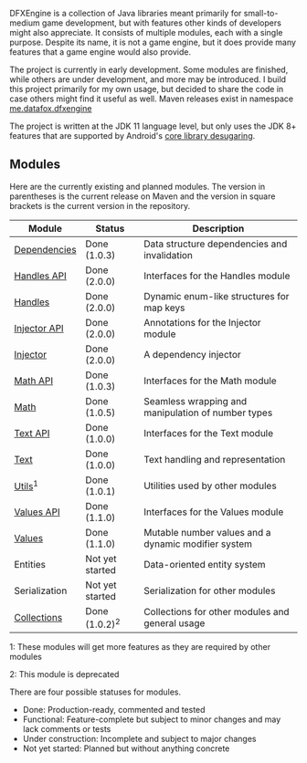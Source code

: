 DFXEngine is a collection of Java libraries meant primarily for small-to-medium game 
development, but with features other kinds of developers might also appreciate. It
consists of multiple modules, each with a single purpose. Despite its name, it is not
a game engine, but it does provide many features that a game engine would also provide.

The project is currently in early development. Some modules are finished, while others
are under development, and more may be introduced. I build this project primarily for 
my own usage, but decided to share the code in case others might find it useful as well.
Maven releases exist in namespace 
[me.datafox.dfxengine](https://central.sonatype.com/namespace/me.datafox.dfxengine)

The project is written at the JDK 11 language level, but only uses the JDK 8+ features
that are supported by Android's 
[core library desugaring](https://developer.android.com/studio/write/java8-support).

## Modules

Here are the currently existing and planned modules. The version in parentheses is the current release on Maven and the
version in square brackets is the current version in the repository.

| Module                       | Status                   | Description                                         |
|------------------------------|--------------------------|-----------------------------------------------------|
| [Dependencies](dependencies) | Done (1.0.3)             | Data structure dependencies and invalidation        |
| [Handles API](handles-api)   | Done (2.0.0)             | Interfaces for the Handles module                   |
| [Handles](handles)           | Done (2.0.0)             | Dynamic enum-like structures for map keys           |
| [Injector API](injector-api) | Done (2.0.0)             | Annotations for the Injector module                 |
| [Injector](injector)         | Done (2.0.0)             | A dependency injector                               |
| [Math API](math-api)         | Done (1.0.3)             | Interfaces for the Math module                      |
| [Math](math)                 | Done (1.0.5)             | Seamless wrapping and manipulation of number types  |
| [Text API](text-api)         | Done (1.0.0)             | Interfaces for the Text module                      |
| [Text](text)                 | Done (1.0.0)             | Text handling and representation                    |
| [Utils](utils)<sup>1</sup>   | Done (1.0.1)             | Utilities used by other modules                     |
| [Values API](values-api)     | Done (1.1.0)             | Interfaces for the Values module                    |
| [Values](values)             | Done (1.1.0)             | Mutable number values and a dynamic modifier system |
| Entities                     | Not yet started          | Data-oriented entity system                         |
| Serialization                | Not yet started          | Serialization for other modules                     |
| [Collections](collections)   | Done (1.0.2)<sup>2</sup> | Collections for other modules and general usage     |

1: These modules will get more features as they are required by other modules

2: This module is deprecated

There are four possible statuses for modules.

 - Done: Production-ready, commented and tested
 - Functional: Feature-complete but subject to minor changes and may lack comments or tests
 - Under construction: Incomplete and subject to major changes
 - Not yet started: Planned but without anything concrete

